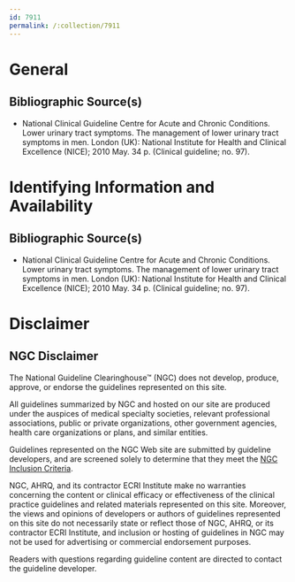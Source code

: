 ```yaml
---
id: 7911
permalink: /:collection/7911
---
```


# General

## Bibliographic Source(s)

- National Clinical Guideline Centre for Acute and Chronic Conditions. Lower urinary tract symptoms. The management of lower urinary tract symptoms in men. London (UK): National Institute for Health and Clinical Excellence (NICE); 2010 May. 34 p. (Clinical guideline; no. 97).

# Identifying Information and Availability

## Bibliographic Source(s)

- National Clinical Guideline Centre for Acute and Chronic Conditions. Lower urinary tract symptoms. The management of lower urinary tract symptoms in men. London (UK): National Institute for Health and Clinical Excellence (NICE); 2010 May. 34 p. (Clinical guideline; no. 97).

# Disclaimer

## NGC Disclaimer

The National Guideline Clearinghouse™ (NGC) does not develop, produce, approve, or endorse the guidelines represented on this site.

All guidelines summarized by NGC and hosted on our site are produced under the auspices of medical specialty societies, relevant professional associations, public or private organizations, other government agencies, health care organizations or plans, and similar entities.

Guidelines represented on the NGC Web site are submitted by guideline developers, and are screened solely to determine that they meet the [NGC Inclusion Criteria](/help-and-about/summaries/inclusion-criteria).

NGC, AHRQ, and its contractor ECRI Institute make no warranties concerning the content or clinical efficacy or effectiveness of the clinical practice guidelines and related materials represented on this site. Moreover, the views and opinions of developers or authors of guidelines represented on this site do not necessarily state or reflect those of NGC, AHRQ, or its contractor ECRI Institute, and inclusion or hosting of guidelines in NGC may not be used for advertising or commercial endorsement purposes.

Readers with questions regarding guideline content are directed to contact the guideline developer.

